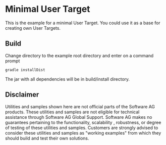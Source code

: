 # Minimal User Target
This is the example for a minimal User Target. You could use it as a base for creating own User Targets.

## Build
Change directory to the example root directory and enter on a command prompt
```
gradle installDist
```
The jar with all dependencies will be in build/install directory.

## Disclaimer
Utilities and samples shown here are not official parts of the Software AG products. These utilities and samples are not eligible for technical assistance through Software AG Global Support. Software AG makes no guarantees pertaining to the functionality, scalability , robustness, or degree of testing of these utilities and samples. Customers are strongly advised to consider these utilities and samples as "working examples" from which they should build and test their own solutions. 
